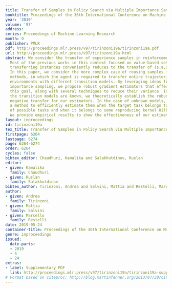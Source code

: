 ```yaml
---
title: Transfer of Samples in Policy Search via Multiple Importance Sampling
booktitle: Proceedings of the 36th International Conference on Machine Learning
year: '2019'
volume: '97'
address: 
series: Proceedings of Machine Learning Research
month: 0
publisher: PMLR
pdf: http://proceedings.mlr.press/v97/tirinzoni19a/tirinzoni19a.pdf
url: http://proceedings.mlr.press/v97/tirinzoni19a.html
abstract: We consider the transfer of experience samples in reinforcement learning.
  Most of the previous works in this context focused on value-based settings, where
  transferring instances conveniently reduces to the transfer of (s,a,s’,r) tuples.
  In this paper, we consider the more complex case of reusing samples in policy search
  methods, in which the agent is required to transfer entire trajectories between
  environments with different transition models. By leveraging ideas from multiple
  importance sampling, we propose robust gradient estimators that effectively achieve
  this goal, along with several techniques to reduce their variance. In the case where
  the transition models are known, we theoretically establish the robustness to the
  negative transfer for our estimators. In the case of unknown models, we propose
  a method to efficiently estimate them when the target task belongs to a finite set
  of possible tasks and when it belongs to some reproducing kernel Hilbert space.
  We provide empirical results to show the effectiveness of our estimators.
layout: inproceedings
id: tirinzoni19a
tex_title: Transfer of Samples in Policy Search via Multiple Importance Sampling
firstpage: 6264
lastpage: 6274
page: 6264-6274
order: 6264
cycles: false
bibtex_editor: Chaudhuri, Kamalika and Salakhutdinov, Ruslan
editor:
- given: Kamalika
  family: Chaudhuri
- given: Ruslan
  family: Salakhutdinov
bibtex_author: Tirinzoni, Andrea and Salvini, Mattia and Restelli, Marcello
author:
- given: Andrea
  family: Tirinzoni
- given: Mattia
  family: Salvini
- given: Marcello
  family: Restelli
date: 2019-05-24
container-title: Proceedings of the 36th International Conference on Machine Learning
genre: inproceedings
issued:
  date-parts:
  - 2019
  - 5
  - 24
extras:
- label: Supplementary PDF
  link: http://proceedings.mlr.press/v97/tirinzoni19a/tirinzoni19a-supp.pdf
# Format based on citeproc: http://blog.martinfenner.org/2013/07/30/citeproc-yaml-for-bibliographies/
---
```

